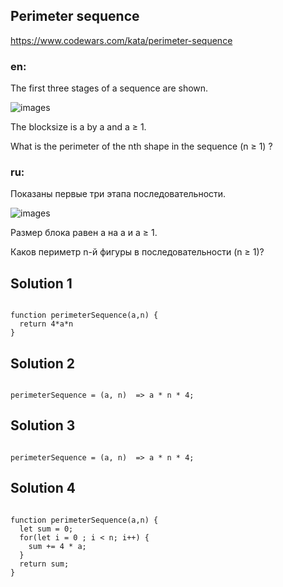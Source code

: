 ## Perimeter sequence

https://www.codewars.com/kata/perimeter-sequence

### en: 
The first three stages of a sequence are shown.

![images](https://user-images.githubusercontent.com/30986517/151703534-45b7233b-6112-466e-8da4-23819465caba.png)

The blocksize is a by a and a ≥ 1.

What is the perimeter of the nth shape in the sequence (n ≥ 1) ?
### ru: 

Показаны первые три этапа последовательности.

![images](https://user-images.githubusercontent.com/30986517/151703534-45b7233b-6112-466e-8da4-23819465caba.png)

Размер блока равен a на a и a ≥ 1.

Каков периметр n-й фигуры в последовательности (n ≥ 1)?

## Solution 1

```

function perimeterSequence(a,n) {
  return 4*a*n
}

```

## Solution 2

```

perimeterSequence = (a, n)  => a * n * 4;

```

## Solution 3

```

perimeterSequence = (a, n)  => a * n * 4;

```

## Solution 4

```

function perimeterSequence(a,n) {
  let sum = 0;
  for(let i = 0 ; i < n; i++) {
    sum += 4 * a;
  }
  return sum;
}

```
